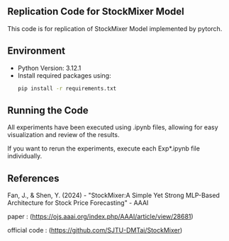 ## Replication Code for StockMixer Model
This code is for replication of StockMixer Model implemented by pytorch.


## Environment

- Python Version: 3.12.1  
- Install required packages using:  
  ```bash
  pip install -r requirements.txt

## Running the Code

All experiments have been executed using .ipynb files, allowing for easy visualization and review of the results.

If you want to rerun the experiments, execute each Exp*.ipynb file individually.

## References
Fan, J., & Shen, Y. (2024) - "StockMixer:A Simple Yet Strong MLP-Based Architecture for Stock Price Forecasting" - AAAI

paper : (https://ojs.aaai.org/index.php/AAAI/article/view/28681)

official code : (https://github.com/SJTU-DMTai/StockMixer)
